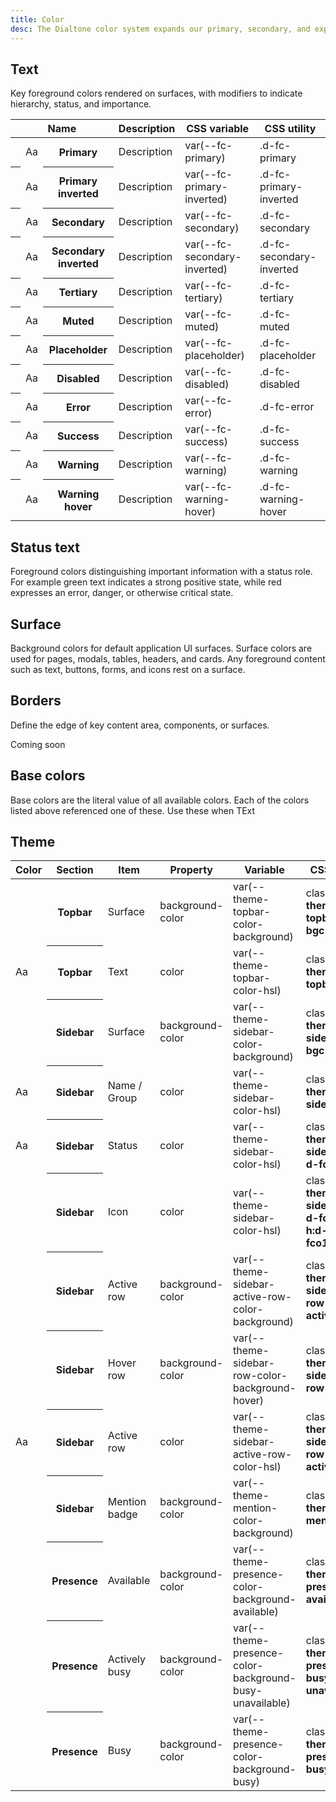 ```yaml
---
title: Color
desc: The Dialtone color system expands our primary, secondary, and expressive colors to build out a functional, personal, usable, and accessible set of color stop.
---
```


## Text

Key foreground colors rendered on surfaces, with modifiers to indicate hierarchy, status, and importance.

<table class="d-table dialtone-doc-table">
  <thead>
    <tr>
      <th scope="col" colspan="3">Name</th>
      <th scope="col">Description</th>
      <th scope="col">CSS variable</th>
      <th scope="col">CSS utility</th>
    </tr>
  </thead>
  <tbody>
    <tr>
      <th scope="row" class="d-pr0"><div class="d-bar4 d-fc-primary-inverted d-w42 d-h42" style="background-color: var(--fc-primary)"></div></th>
      <td>
        <div class="d-d-flex d-jc-space-between d-ai-center">
          <div class="d-fl0 d-fs-300 d-fc-primary d-p6">
            Aa
          </div>
        </div>
      </td>
      <th scope="row">Primary</th>
      <td>Description</td>
      <td class="d-ff-mono d-fc-purple-400 d-fw-normal d-fs-100">var(--fc-primary)</td>
      <td class="d-ff-mono d-fc-purple-400 d-fw-normal d-fs-100">.d-fc-primary</td>
    </tr>
    <tr>
      <th scope="row" class="d-pr0"><div class="d-bar4 d-fc-primary d-w42 d-h42" style="background-color: var(--fc-primary-inverted)"></div></th>
      <td>
        <div class="d-d-flex d-jc-space-between d-ai-center">
          <div class="d-fl0 d-fs-300 d-fc-primary-inverted d-bgc-black-900 d-p6">
            Aa
          </div>
        </div>
      </td>
      <th scope="row">Primary inverted</th>
      <td>Description</td>
      <td class="d-ff-mono d-fc-purple-400 d-fw-normal d-fs-100">var(--fc-primary-inverted)</td>
      <td class="d-ff-mono d-fc-purple-400 d-fw-normal d-fs-100">.d-fc-primary-inverted</td>
    </tr>
    <tr>
      <th scope="row" class="d-pr0"><div class="d-bar4 d-fc-primary-inverted d-w42 d-h42" style="background-color: var(--fc-secondary)"></div></th>
      <td>
        <div class="d-d-flex d-jc-space-between d-ai-center">
          <div class="d-fl0 d-fs-300 d-fc-secondary d-p6">
            Aa
          </div>
        </div>
      </td>
      <th scope="row">Secondary</th>
      <td>Description</td>
      <td class="d-ff-mono d-fc-purple-400 d-fw-normal d-fs-100">var(--fc-secondary)</td>
      <td class="d-ff-mono d-fc-purple-400 d-fw-normal d-fs-100">.d-fc-secondary</td>
    </tr>
    <tr>
      <th scope="row" class="d-pr0"><div class="d-bar4 d-fc-primary d-w42 d-h42" style="background-color: var(--fc-secondary-inverted)"></div></th>
      <td>
        <div class="d-d-flex d-jc-space-between d-ai-center">
          <div class="d-fl0 d-fs-300 d-fc-secondary-inverted d-bgc-black-900 d-p6">
            Aa
          </div>
        </div>
      </td>
      <th scope="row">Secondary inverted</th>
      <td>Description</td>
      <td class="d-ff-mono d-fc-purple-400 d-fw-normal d-fs-100">var(--fc-secondary-inverted)</td>
      <td class="d-ff-mono d-fc-purple-400 d-fw-normal d-fs-100">.d-fc-secondary-inverted</td>
    </tr>
    <tr>
      <th scope="row" class="d-pr0"><div class="d-bar4 d-fc-primary-inverted d-w42 d-h42" style="background-color: var(--fc-tertiary)"></div></th>
      <td>
        <div class="d-d-flex d-jc-space-between d-ai-center">
          <div class="d-fl0 d-fs-300 d-fc-tertiary d-p6">
            Aa
          </div>
        </div>
      </td>
      <th scope="row">Tertiary</th>
      <td>Description</td>
      <td class="d-ff-mono d-fc-purple-400 d-fw-normal d-fs-100">var(--fc-tertiary)</td>
      <td class="d-ff-mono d-fc-purple-400 d-fw-normal d-fs-100">.d-fc-tertiary</td>
    </tr>
    <tr>
      <th scope="row" class="d-pr0"><div class="d-bar4 d-fc-primary-inverted d-w42 d-h42" style="background-color: var(--fc-muted)"></div></th>
      <td>
        <div class="d-d-flex d-jc-space-between d-ai-center">
          <div class="d-fl0 d-fs-300 d-fc-muted d-p6">
            Aa
          </div>
        </div>
      </td>
      <th scope="row">Muted</th>
      <td>Description</td>
      <td class="d-ff-mono d-fc-purple-400 d-fw-normal d-fs-100">var(--fc-muted)</td>
      <td class="d-ff-mono d-fc-purple-400 d-fw-normal d-fs-100">.d-fc-muted</td>
    </tr>
    <tr>
      <th scope="row" class="d-pr0"><div class="d-bar4 d-fc-primary-inverted d-w42 d-h42" style="background-color: var(--fc-placeholder)"></div></th>
      <td>
        <div class="d-d-flex d-jc-space-between d-ai-center">
          <div class="d-fl0 d-fs-300 d-fc-placeholder d-p6">
            Aa
          </div>
        </div>
      </td>
      <th scope="row">Placeholder</th>
      <td>Description</td>
      <td class="d-ff-mono d-fc-purple-400 d-fw-normal d-fs-100">var(--fc-placeholder)</td>
      <td class="d-ff-mono d-fc-purple-400 d-fw-normal d-fs-100">.d-fc-placeholder</td>
    </tr>
    <tr>
      <th scope="row" class="d-pr0"><div class="d-bar4 d-fc-primary-inverted d-w42 d-h42" style="background-color: var(--fc-disabled)"></div></th>
      <td>
        <div class="d-d-flex d-jc-space-between d-ai-center">
          <div class="d-fl0 d-fs-300 d-fc-disabled d-p6">
            Aa
          </div>
        </div>
      </td>
      <th scope="row">Disabled</th>
      <td>Description</td>
      <td class="d-ff-mono d-fc-purple-400 d-fw-normal d-fs-100">var(--fc-disabled)</td>
      <td class="d-ff-mono d-fc-purple-400 d-fw-normal d-fs-100">.d-fc-disabled</td>
    </tr>
    <tr>
      <th scope="row" class="d-pr0"><div class="d-bar4 d-fc-primary-inverted d-w42 d-h42" style="background-color: var(--fc-error)"></div></th>
      <td>
        <div class="d-d-flex d-jc-space-between d-ai-center">
          <div class="d-fl0 d-fs-300 d-fc-error d-p6">
            Aa
          </div>
        </div>
      </td>
      <th scope="row">Error</th>
      <td>Description</td>
      <td class="d-ff-mono d-fc-purple-400 d-fw-normal d-fs-100">var(--fc-error)</td>
      <td class="d-ff-mono d-fc-purple-400 d-fw-normal d-fs-100">.d-fc-error</td>
    </tr>
    <tr>
      <th scope="row" class="d-pr0"><div class="d-bar4 d-fc-primary-inverted d-w42 d-h42" style="background-color: var(--fc-success)"></div></th>
      <td>
        <div class="d-d-flex d-jc-space-between d-ai-center">
          <div class="d-fl0 d-fs-300 d-fc-success d-p6">
            Aa
          </div>
        </div>
      </td>
      <th scope="row">Success</th>
      <td>Description</td>
      <td class="d-ff-mono d-fc-purple-400 d-fw-normal d-fs-100">var(--fc-success)</td>
      <td class="d-ff-mono d-fc-purple-400 d-fw-normal d-fs-100">.d-fc-success</td>
    </tr>
    <tr>
      <th scope="row" class="d-pr0"><div class="d-bar4 d-fc-primary-inverted d-w42 d-h42" style="background-color: var(--fc-warning)"></div></th>
      <td>
        <div class="d-d-flex d-jc-space-between d-ai-center">
          <div class="d-fl0 d-fs-300 d-fc-warning d-p6">
            Aa
          </div>
        </div>
      </td>
      <th scope="row">Warning</th>
      <td>Description</td>
      <td class="d-ff-mono d-fc-purple-400 d-fw-normal d-fs-100">var(--fc-warning)</td>
      <td class="d-ff-mono d-fc-purple-400 d-fw-normal d-fs-100">.d-fc-warning</td>
    </tr>
    <tr>
      <th scope="row" class="d-pr0"><div class="d-bar4 d-fc-primary-inverted d-w42 d-h42" style="background-color: var(--fc-warning-hover)"></div></th>
      <td>
        <div class="d-d-flex d-jc-space-between d-ai-center">
          <div class="d-fl0 d-fs-300 d-fc-warning-hover d-p6">
            Aa
          </div>
        </div>
      </td>
      <th scope="row">Warning hover</th>
      <td>Description</td>
      <td class="d-ff-mono d-fc-purple-400 d-fw-normal d-fs-100">var(--fc-warning-hover)</td>
      <td class="d-ff-mono d-fc-purple-400 d-fw-normal d-fs-100">.d-fc-warning-hover</td>
    </tr>
  </tbody>
</table>

## Status text

Foreground colors distinguishing important information with a status role. For example green text indicates a strong positive state, while red expresses an error, danger, or otherwise critical state.

## Surface

Background colors for default application UI surfaces. Surface colors are used for pages, modals, tables, headers, and cards. Any foreground content such as text, buttons, forms, and icons rest on a surface.

## Borders

Define the edge of key content area, components, or surfaces.

<span class="d-fc-tertiary">Coming soon</span>

## Base colors

Base colors are the literal value of all available colors. Each of the colors listed above referenced one of these. Use these when TExt

<colors></colors>

## Theme

<table class="d-table dialtone-doc-table d-mt16">
  <thead>
    <tr>
      <th scope="col">
        Color
      </th>
      <th scope="col" class="d-pl0">
        Section
      </th>
      <th scope="col">
        Item
      </th>
      <th scope="col">
        Property
      </th>
      <th scope="col">
        Variable
      </th>
      <th scope="col">
        CSS Utility
      </th>
    </tr>
  </thead>
  <tbody>
    <tr>
      <td class="d-pl0">
        <div class="d-w42 d-h42 d-bar4 d-ba d-bc-black-300 d-bas-dashed d-theme-topbar-bgc"></div>
      </td>
      <th scope="row">
        Topbar
      </th>
      <td>
        Surface
      </td>
      <td class="d-ff-mono d-fc-purple-400 d-fw-normal d-fs-100">
        background-color
      </td>
      <td class="d-ff-mono d-fc-purple-400 d-fw-normal d-fs-100">
        var(--theme-topbar-color-background)
      </td>
      <td>
        <div class="d-ff-mono d-fs-100 d-fc-purple-400">
          class="<strong>d-theme-topbar-bgc</strong>"
        </div>
      </td>
    </tr>
    <tr>
      <td class="d-pl0">
        <div class="d-fs-300 d-p6 d-theme-topbar-fc d-ta-center"> Aa </div>
      </td>
      <th scope="row">
        Topbar
      </th>
      <td>
        Text
      </td>
      <td class="d-ff-mono d-fc-purple-400 d-fw-normal d-fs-100">
        color
      </td>
      <td class="d-ff-mono d-fc-purple-400 d-fw-normal d-fs-100">
        var(--theme-topbar-color-hsl)
      </td>
      <td>
        <div class="d-ff-mono d-fs-100 d-fc-purple-400">
          class="<strong>d-theme-topbar-fc</strong>"
        </div>
      </td>
    </tr>
    <tr>
      <td class="d-pl0">
        <div class="d-w42 d-h42 d-bar4 d-ba d-bc-black-300 d-bas-dashed d-theme-sidebar-bgc"></div>
      </td>
      <th scope="row">
        Sidebar
      </th>
      <td>
        Surface
      </td>
      <td class="d-ff-mono d-fc-purple-400 d-fw-normal d-fs-100">
        background-color
      </td>
      <td class="d-ff-mono d-fc-purple-400 d-fw-normal d-fs-100">
        var(--theme-sidebar-color-background)
      </td>
      <td>
        <div class="d-ff-mono d-fs-100 d-fc-purple-400">
          class="<strong>d-theme-sidebar-bgc</strong>"
        </div>
      </td>
    </tr>
    <tr>
      <td class="d-pl0">
        <div class="d-fs-300 d-p6 d-theme-sidebar-fc d-ta-center"> Aa </div>
      </td>
      <th scope="row">
        Sidebar
      </th>
      <td>
        Name / Group
      </td>
      <td class="d-ff-mono d-fc-purple-400 d-fw-normal d-fs-100">
        color
      </td>
      <td class="d-ff-mono d-fc-purple-400 d-fw-normal d-fs-100">
        var(--theme-sidebar-color-hsl)
      </td>
      <td>
        <div class="d-ff-mono d-fs-100 d-fc-purple-400">
          class="<strong>d-theme-sidebar-fc</strong>"
        </div>
      </td>
    </tr>
    <tr>
      <td class="d-pl0">
        <div class="d-fs-300 d-p6 d-theme-sidebar-fc d-fco75 d-ta-center"> Aa </div>
      </td>
      <th scope="row">
        Sidebar
      </th>
      <td>
        Status
      </td>
      <td class="d-ff-mono d-fc-purple-400 d-fw-normal d-fs-100">
        color
      </td>
      <td class="d-ff-mono d-fc-purple-400 d-fw-normal d-fs-100">
        var(--theme-sidebar-color-hsl)
      </td>
      <td>
        <div class="d-ff-mono d-fs-100 d-fc-purple-400">
          class="<strong>d-theme-sidebar-fc d-fco75</strong>"
        </div>
      </td>
    </tr>
    <tr>
      <td class="d-pl0">
        <div class="d-theme-sidebar-fc d-p6 d-fco85 h:d-fco100 d-ta-center"> <dt-icon name="info"></dt-icon> </div>
      </td>
      <th scope="row">
        Sidebar
      </th>
      <td>
        Icon
      </td>
      <td class="d-ff-mono d-fc-purple-400 d-fw-normal d-fs-100">
        color
      </td>
      <td class="d-ff-mono d-fc-purple-400 d-fw-normal d-fs-100">
        var(--theme-sidebar-color-hsl)
      </td>
      <td>
        <div class="d-ff-mono d-fs-100 d-fc-purple-400">
          class="<strong>d-theme-sidebar-fc d-fco85 h:d-fco100</strong>"
        </div>
      </td>
    </tr>
    <tr>
      <td class="d-pl0">
        <div class="d-w42 d-h42 d-bar4 d-ba d-bc-black-100 d-theme-sidebar-row-active-bgc"></div>
      </td>
      <th scope="row">
        Sidebar
      </th>
      <td>
        Active row
      </td>
      <td class="d-ff-mono d-fc-purple-400 d-fw-normal d-fs-100">
        background-color
      </td>
      <td class="d-ff-mono d-fc-purple-400 d-fw-normal d-fs-100">
        var(--theme-sidebar-active-row-color-background)
      </td>
      <td>
        <div class="d-ff-mono d-fs-100 d-fc-purple-400">
          class="<strong>d-theme-sidebar-row-active-bgc</strong>"
        </div>
      </td>
    </tr>
    <tr>
      <td class="d-pl0">
        <div class="d-w42 d-h42 d-bar4 d-ba d-bc-black-300 d-bas-dashed d-theme-sidebar-row-bgc"></div>
      </td>
      <th scope="row">
        Sidebar
      </th>
      <td>
        Hover row
      </td>
      <td class="d-ff-mono d-fc-purple-400 d-fw-normal d-fs-100">
        background-color
      </td>
      <td class="d-ff-mono d-fc-purple-400 d-fw-normal d-fs-100">
        var(--theme-sidebar-row-color-background-hover)
      </td>
      <td>
        <div class="d-ff-mono d-fs-100 d-fc-purple-400">
          class="<strong>d-theme-sidebar-row-bgc</strong>"
        </div>
      </td>
    </tr>
    <tr>
      <td class="d-pl0">
        <div class="d-fs-300 d-p6 d-theme-sidebar-row-active-fc d-ta-center"> Aa </div>
      </td>
      <th scope="row">
        Sidebar
      </th>
      <td>
        Active row
      </td>
      <td class="d-ff-mono d-fc-purple-400 d-fw-normal d-fs-100">
        color
      </td>
      <td class="d-ff-mono d-fc-purple-400 d-fw-normal d-fs-100">
        var(--theme-sidebar-active-row-color-hsl)
      </td>
      <td>
        <div class="d-ff-mono d-fs-100 d-fc-purple-400">
          class="<strong>d-theme-sidebar-row-active-fc</strong>"
        </div>
      </td>
    </tr>
    <tr>
      <td class="d-pl0">
        <div class="d-w42 d-h42 d-bar4 d-ba d-bc-black-100 d-theme-mention"></div>
      </td>
      <th scope="row">
        Sidebar
      </th>
      <td>
        Mention badge
      </td>
      <td class="d-ff-mono d-fc-purple-400 d-fw-normal d-fs-100">
        background-color
      </td>
      <td class="d-ff-mono d-fc-purple-400 d-fw-normal d-fs-100">
        var(--theme-mention-color-background)
      </td>
      <td>
        <div class="d-ff-mono d-fs-100 d-fc-purple-400">
          class="<strong>d-theme-mention</strong>"
        </div>
      </td>
    </tr>
    <tr>
      <td class="d-pl0">
        <div class="d-w42 d-h42 d-bar4 d-ba d-bc-black-100 d-theme-presence-available"></div>
      </td>
      <th scope="row">
        Presence
      </th>
      <td>
        Available
      </td>
      <td class="d-ff-mono d-fc-purple-400 d-fw-normal d-fs-100">
        background-color
      </td>
      <td class="d-ff-mono d-fc-purple-400 d-fw-normal d-fs-100">
        var(--theme-presence-color-background-available)
      </td>
      <td>
        <div class="d-ff-mono d-fs-100 d-fc-purple-400">
          class="<strong>d-theme-presence-available</strong>"
        </div>
      </td>
    </tr>
    <tr>
      <td class="d-pl0">
        <div class="d-w42 d-h42 d-bar4 d-ba d-bc-black-100 d-theme-presence-busy-unavailable"></div>
      </td>
      <th scope="row">
        Presence
      </th>
      <td>
        Actively busy
      </td>
      <td class="d-ff-mono d-fc-purple-400 d-fw-normal d-fs-100">
        background-color
      </td>
      <td class="d-ff-mono d-fc-purple-400 d-fw-normal d-fs-100">
        var(--theme-presence-color-background-busy-unavailable)
      </td>
      <td>
        <div class="d-ff-mono d-fs-100 d-fc-purple-400">
          class="<strong>d-theme-presence-busy-unavailable</strong>"
        </div>
      </td>
    </tr>
    <tr>
      <td class="d-pl0">
        <div class="d-w42 d-h42 d-bar4 d-ba d-bc-black-100 d-theme-presence-busy"></div>
      </td>
      <th scope="row">
        Presence
      </th>
      <td>
        Busy
      </td>
      <td class="d-ff-mono d-fc-purple-400 d-fw-normal d-fs-100">
        background-color
      </td>
      <td class="d-ff-mono d-fc-purple-400 d-fw-normal d-fs-100">
        var(--theme-presence-color-background-busy)
      </td>
      <td>
        <div class="d-ff-mono d-fs-100 d-fc-purple-400">
          class="<strong>d-theme-presence-busy</strong>"
        </div>
      </td>
    </tr>
  </tbody>
</table>
